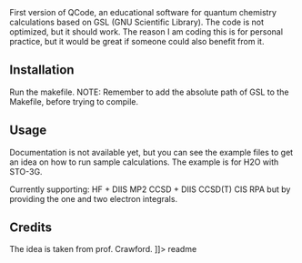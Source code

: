 <snippet>
  <content><![CDATA[
# ${1:QCode}

First version of QCode, an educational software for quantum chemistry calculations based on GSL (GNU Scientific Library). The code is not optimized, but it should work.
The reason I am coding this is for personal practice, but it would be great if someone could also benefit from it.

## Installation
Run the makefile.
NOTE: Remember to add the absolute path of GSL to the Makefile, before trying to compile.

## Usage

Documentation is not available yet, but you can see the example files to get an idea on how to run sample calculations. The example is for H2O with STO-3G.

Currently supporting: HF + DIIS 
                      MP2
                      CCSD + DIIS
                      CCSD(T)
                      CIS
                      RPA
but by providing the one and two electron integrals.

## Credits

The idea is taken from prof. Crawford.
]]></content>
  <tabTrigger>readme</tabTrigger>
</snippet>

